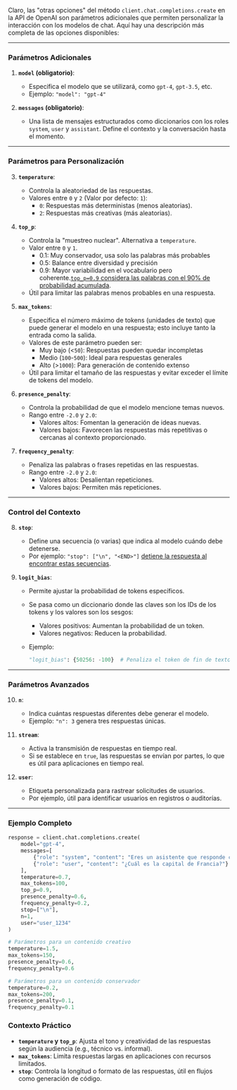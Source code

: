 Claro, las "otras opciones" del método `client.chat.completions.create` en la API de OpenAI son parámetros adicionales que permiten personalizar la interacción con los modelos de chat. Aquí hay una descripción más completa de las opciones disponibles:

---

### **Parámetros Adicionales**

1. **`model` (obligatorio)**:
   - Especifica el modelo que se utilizará, como `gpt-4`, `gpt-3.5`, etc.
   - Ejemplo: `"model": "gpt-4"`

2. **`messages` (obligatorio)**:
   - Una lista de mensajes estructurados como diccionarios con los roles `system`, `user` y `assistant`. Define el contexto y la conversación hasta el momento.

---

### **Parámetros para Personalización**
3. **`temperature`**:
   - Controla la aleatoriedad de las respuestas.
   - Valores entre `0` y `2` (Valor por defecto: `1`):
     - `0`: Respuestas más deterministas (menos aleatorias).
     - `2`: Respuestas más creativas (más aleatorias).

4. **`top_p`**:
   - Controla la "muestreo nuclear". Alternativa a `temperature`.
   - Valor entre `0` y `1`.
     - 0.1: Muy conservador, usa solo las palabras más probables
     - 0.5: Balance entre diversidad y precisión
     - 0.9: Mayor variabilidad en el vocabulario pero coherente.[`top_p=0.9` considera las palabras con el 90% de probabilidad acumulada](https://youtu.be/BJ-_Aeo6h7c?si=Qgf36se09iirNrcF&t=383).
   - Útil para limitar las palabras menos probables en una respuesta.

5. **`max_tokens`**:
   - Especifica el número máximo de tokens (unidades de texto) que puede generar el modelo en una respuesta; esto incluye tanto la entrada como la salida.
   - Valores de este parámetro pueden ser:
     - Muy bajo (<`50`): Respuestas pueden quedar incompletas
     - Medio (`100`-`500`): Ideal para respuestas generales
     - Alto (>`1000`): Para generación de contenido extenso
   - Útil para limitar el tamaño de las respuestas y evitar exceder el límite de tokens del modelo.

6. **`presence_penalty`**:
   - Controla la probabilidad de que el modelo mencione temas nuevos.
   - Rango entre `-2.0` y `2.0`:
     - Valores altos: Fomentan la generación de ideas nuevas.
     - Valores bajos: Favorecen las respuestas más repetitivas o cercanas al contexto proporcionado.

7. **`frequency_penalty`**:
   - Penaliza las palabras o frases repetidas en las respuestas.
   - Rango entre `-2.0` y `2.0`:
     - Valores altos: Desalientan repeticiones.
     - Valores bajos: Permiten más repeticiones.

---

### **Control del Contexto**
8. **`stop`**:
   - Define una secuencia (o varias) que indica al modelo cuándo debe detenerse.
   - Por ejemplo: `"stop": ["\n", "<END>"]` [detiene la respuesta al encontrar estas secuencias](https://youtu.be/BJ-_Aeo6h7c?si=b-qOw1MDDnQ53hqh&t=889).

9. **`logit_bias`**:
   - Permite ajustar la probabilidad de tokens específicos.
   - Se pasa como un diccionario donde las claves son los IDs de los tokens y los valores son los sesgos:
     - Valores positivos: Aumentan la probabilidad de un token.
     - Valores negativos: Reducen la probabilidad.

   - Ejemplo:
     ```python
     "logit_bias": {50256: -100}  # Penaliza el token de fin de texto.
     ```

---

### **Parámetros Avanzados**
10. **`n`**:
    - Indica cuántas respuestas diferentes debe generar el modelo.
    - Ejemplo: `"n": 3` genera tres respuestas únicas.

11. **`stream`**:
    - Activa la transmisión de respuestas en tiempo real.
    - Si se establece en `true`, las respuestas se envían por partes, lo que es útil para aplicaciones en tiempo real.

12. **`user`**:
    - Etiqueta personalizada para rastrear solicitudes de usuarios.
    - Por ejemplo, útil para identificar usuarios en registros o auditorías.

---

### **Ejemplo Completo**
```python
response = client.chat.completions.create(
    model="gpt-4",
    messages=[
        {"role": "system", "content": "Eres un asistente que responde con precisión y detalle."},
        {"role": "user", "content": "¿Cuál es la capital de Francia?"}
    ],
    temperature=0.7,
    max_tokens=100,
    top_p=0.9,
    presence_penalty=0.6,
    frequency_penalty=0.2,
    stop=["\n"],
    n=1,
    user="user_1234"
)
```
```python
# Parámetros para un contenido creativo
temperature=1.5,
max_tokens=150,
presence_penalty=0.6,
frequency_penalty=0.6
```
```python
# Parámetros para un contenido conservador
temperature=0.2,
max_tokens=200,
presence_penalty=0.1,
frequency_penalty=0.1
```


### **Contexto Práctico**
- **`temperature` y `top_p`**: Ajusta el tono y creatividad de las respuestas según la audiencia (e.g., técnico vs. informal).
- **`max_tokens`**: Limita respuestas largas en aplicaciones con recursos limitados.
- **`stop`**: Controla la longitud o formato de las respuestas, útil en flujos como generación de código.
